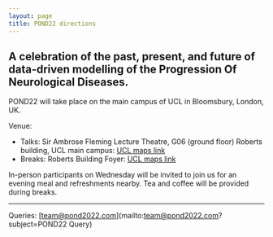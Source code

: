 ```yaml
---
layout: page
title: POND22 directions
---
```


## A celebration of the past, present, and future of data-driven modelling of the **P**rogression **O**f **N**eurological **D**iseases.


POND22 will take place on the main campus of UCL in Bloomsbury, London, UK.

Venue:

- Talks: Sir Ambrose Fleming Lecture Theatre, G06 (ground floor) Roberts building, UCL main campus: [UCL maps link](http://www.ucl.ac.uk/maps/sir-ambrose-fleming-lt)
- Breaks: Roberts Building Foyer: [UCL maps link](http://www.ucl.ac.uk/maps/roberts-foyer)

In-person participants on Wednesday will be invited to join us for an evening meal and refreshments nearby. Tea and coffee will be provided during breaks.

<hr/>

Queries: [team@pond2022.com](mailto:team@pond2022.com?subject=POND22 Query)

